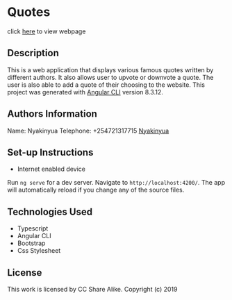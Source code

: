 # Quotes 
click [here](https://nyakinyua.github.io/Quotes/) to view webpage

## Description
This is a web application that displays various famous quotes written by different authors. It also allows user to upvote or downvote a quote. The user is also able to add a quote of their choosing to the website. 
This project was generated with [Angular CLI](https://github.com/angular/angular-cli) version 8.3.12.


## Authors Information
Name: Nyakinyua
Telephone: +254721317715
[Nyakinyua](https://github.com/Nyakinyua/Quotes)

## Set-up Instructions
* Internet enabled device

Run `ng serve` for a dev server. Navigate to `http://localhost:4200/`. The app will automatically reload if you change any of the source files.

## Technologies Used
* Typescript
* Angular CLI
* Bootstrap
* Css Stylesheet


## License
This work is licensed by CC Share Alike. Copyright (c) 2019



